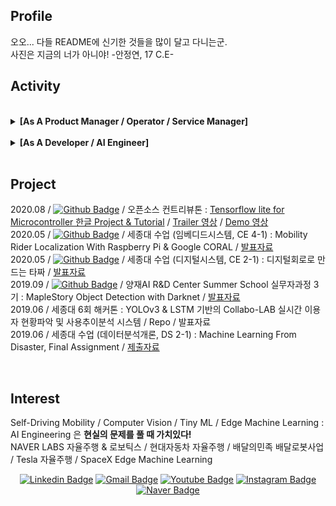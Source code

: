 ## Profile
오오... 다들 README에 신기한 것들을 많이 달고 다니는군. <br>
사진은 지금의 너가 아니야! -안정연, 17 C.E-

## Activity

<br>

<details>
  <summary> <b> [As A Product Manager / Operator / Service Manager]  </b> </summary>
  
  <br>
  
  - [2020/06~] 칵테일 kit smart-order 서비스 **hellocock** : Co-Founder, Marketing, Product Manager 로 재직 중
  - [2020/03~] 퍼스널모빌리티 After Market 플랫폼 **스르릉** : Co-Founder, Product Manager, Certificate Operating Officer 로 재직 중
  - [2020/09] Award : Sejong University Start-up Pitching Day 2020-2 Excellence award
  - [2020/09] Award : Sejong University Start-up Idea Competition 2020-2 Excellence award
  - [2020/02] Award : Sejong University Start-up Camp 2020 Grand award
  - [2020/02] Award : Sejong University Start-up Pitching Day 2020 Grand award
  - [2020/06] Award : Sejong University Start-up Mentoring Day 2020 Excellence award
  - [2020/08] Award : Sejong University Start-up Circle Business Performance Competition 2020-1 Excellence award
  - [2020/08] Award : Campus Town Competition 2020-1 Excellence award
  - [2019/02] Certification : KeyongGi Do 4th OZ Startup Campus in Pangyo
  - [2018/10] Award : Sejong University ICT Idea Festival Silver Award
  - [2009/09~] Online Cafe Manager

</details>

<br>

<details>
  <summary> <b> [As A Developer / AI Engineer]  </b> </summary>
  
  <br>
  
  - [2020/11~] 전동킥보드 공유 서비스 **deer** : Autonomous Scooter Development 로 재직 중
  - [2020/06] Award : Sejong University 6th Hackathon Silver Award
  - [2019/12] Award : Sejong University 2019 Coding Challenge 4th Award
  - [2019/06~] Circle **SAI** : Sejong Artificial Intelligence, 세종대학교 인공지능 동아리 Co-Founder
  - [2019/09] Certification : Yangjae AI Hub & KAIST - 3rd AI Summer Camp
  - [2019/07] Award : Sejong University 5th Hackathon Grand Award
  - [2019/03~] Community : 학내외 SW Community Founder
  
</details>

<br>

## Project

2020.08 / [![Github Badge](https://img.shields.io/badge/-Github-000?style=flat-square&logo=Github&logoColor=white&link=https://github.com/yunho0130/tensorflow-lite)](https://github.com/yunho0130/tensorflow-lite) / 오픈소스 컨트리뷰톤 : [Tensorflow lite for Microcontroller 한글 Project & Tutorial](https://www.oss.kr/notice/show/8acb5bca-b7df-426f-9dc8-4315d4737734)
 / [Trailer 영상](https://youtu.be/qLDKXKqDy6M) / [Demo 영상](https://youtu.be/dtxNoMcyVEA) <br>
2020.05 / [![Github Badge](https://img.shields.io/badge/-Github-000?style=flat-square&logo=Github&logoColor=white&link=https://github.com/ProtossDragoon/self-driving-PM)](https://github.com/ProtossDragoon/self-driving-PM) / 세종대 수업 (임베디드시스템, CE 4-1) : Mobility Rider Localization With Raspberry Pi & Google CORAL / [발표자료](https://github.com/ProtossDragoon/SJU-Subject/blob/master/3-1EmbeddedSystem/%EC%9E%84%EB%B2%A0%EB%94%94%EB%93%9C%20%EC%8B%9C%EC%8A%A4%ED%85%9C%20%ED%94%84%EB%A1%9C%EC%A0%9D%ED%8A%B8%20%EC%B5%9C%EC%A2%85%EB%B0%9C%ED%91%9C%20PPT.pdf) <br>
2020.05 / [![Github Badge](https://img.shields.io/badge/-Github-000?style=flat-square&logo=Github&logoColor=white&link=https://github.com/ProtossDragoon/SJU-Subject/tree/master/3-1DigitalSystem/Assignment-Final)](https://github.com/ProtossDragoon/SJU-Subject/tree/master/3-1DigitalSystem/Assignment-Final) / 세종대 수업 (디지털시스템, CE 2-1) : 디지털회로로 만드는 타짜 / [발표자료](https://github.com/ProtossDragoon/SJU-Subject/blob/master/3-1DigitalSystem/Assignment-Final/%EA%B8%B0%EB%A7%90%ED%94%84%EB%A1%9C%EC%A0%9D%ED%8A%B8%EC%B5%9C%EC%A2%85%EB%B0%9C%ED%91%9C.pdf) <br>
2019.09 / [![Github Badge](https://img.shields.io/badge/-Github-000?style=flat-square&logo=Github&logoColor=white&link=https://github.com/ProtossDragoon/MAiEye)](https://github.com/ProtossDragoon/MAiEye) / 양재AI R&D Center Summer School 실무자과정 3기 : MapleStory Object Detection with Darknet / [발표자료]() <br>
2019.06 / 세종대 6회 해커톤 : YOLOv3 & LSTM 기반의 Collabo-LAB 실시간 이용자 현황파악 및 사용추이분석 시스템 / Repo / 발표자료 <br>
2019.06 / 세종대 수업 (데이터분석개론, DS 2-1) : Machine Learning From Disaster, Final Assignment / [제출자료](https://github.com/ProtossDragoon/SJU-Subject/blob/master/2-1BasicOfDataAnalysis/3rd%20Assignment/IDA_A3_%EC%9D%B4%EC%9E%A5%ED%9B%84_18011573.ipynb) <br>

<br>

## Interest

Self-Driving Mobility / Computer Vision / Tiny ML / Edge Machine Learning : AI Engineering 은  **현실의 문제를 풀 때 가치있다!**<br>
NAVER LABS 자율주행 & 로보틱스 / 현대자동차 자율주행 / 배달의민족 배달로봇사업 / Tesla 자율주행 / SpaceX Edge Machine Learning


<div align=center>

[![Linkedin Badge](https://img.shields.io/badge/-LinkedIn-blue?style=flat-square&logo=Linkedin&logoColor=white&link=https://www.linkedin.com/in/janghoo-lee-25212a1a0/)](https://www.linkedin.com/in/janghoo-lee-25212a1a0/) 
[![Gmail Badge](https://img.shields.io/badge/-Gmail-c14438?style=flat-square&logo=Gmail&logoColor=white&link=mailto:dlwkdgn3@gmail.com)](mailto:dlwkdgn3@gmail.com) 
[![Youtube Badge](https://img.shields.io/badge/Youtube-ff0000?style=flat-square&logo=youtube&link=https://www.youtube.com/channel/UCMf5F1uTcuz8MPN62kb55cg/playlists?view_as=subscriber)](https://www.youtube.com/channel/UCMf5F1uTcuz8MPN62kb55cg/playlists?view_as=subscriber)
[![Instagram Badge](https://img.shields.io/badge/-Instagram-dd2a7b?style=flat-square&logo=instagram&logoColor=white&link=https://www.instagram.com/janghoo_lee/)](https://www.instagram.com/janghoo_lee/) 
[![Naver Badge](https://img.shields.io/badge/-NAVER-green?style=flat-square&link=https://cafe.naver.com/starfansclub)](https://cafe.naver.com/starfansclub)

</div>
